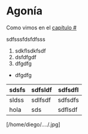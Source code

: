 # Agonía

Como vimos en el [capítulo #](#conclusion)

sdfsssfdsfdfsss

1. sdkflsdkfsdf
2. dsfdfgdf
3. dfgdfg

* dfgdfg

sdsfs | sdfsldf | sdfsdfl
------| ------- | -------
sldss | sdlfsdf | sdfsdfs
hola  | sds     | sdflsdf

[/home/diego/..../.jpg]



